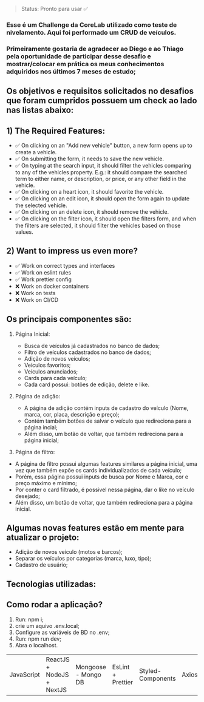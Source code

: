> Status: Pronto para usar ✅

### Esse é um Challenge da CoreLab utilizado como teste de nivelamento. Aqui foi performado um CRUD de veículos.
### Primeiramente gostaria de agradecer ao Diego e ao Thiago pela oportunidade de participar desse desafio e mostrar/colocar em prática os meus conhecimentos adquiridos nos últimos 7 meses de estudo;


## Os objetivos e requisitos solicitados no desafios que foram cumpridos possuem um check ao lado nas listas abaixo: 

## 1) The Required Features: 

- ✅ On clicking on an "Add new vehicle" button, a new form opens up to create a vehicle.
- ✅ On submitting the form, it needs to save the new vehicle.
- ✅ On typing at the search input, it should filter the vehicles comparing to any of the vehicles property. E.g.: it should compare the searched term to either name, or description, or price, or any other field in the vehicle.
- ✅ On clicking on a heart icon, it should favorite the vehicle.
- ✅ On clicking on an edit icon, it should open the form again to update the selected vehicle.
- ✅ On clicking on an delete icon, it should remove the vehicle.
- ✅ On clicking on the filter icon, it should open the filters form, and when the filters are selected, it should filter the vehicles based on those values.

## 2) Want to impress us even more?

- ✅ Work on correct types and interfaces
- ✅ Work on eslint rules
- ✅ Work prettier config
- ❌ Work on docker containers
- ❌ Work on tests
- ❌ Work on CI/CD

## Os principais componentes são:

1) Página Inicial: 
   - Busca de veículos já cadastrados no banco de dados; 
   - Filtro de veículos cadastrados no banco de dados; 
   - Adição de novos veículos;
   - Veículos favoritos;
   - Veículos anunciados; 
   - Cards para cada veículo;
   - Cada card possui: botões de edição, delete e like. 
   
   
2) Página de adição: 

   - A página de adição contém inputs de cadastro do veículo (Nome, marca, cor, placa, descrição e preço);
   - Contém também botões de salvar o veículo que redireciona para a página incial;
   - Além disso, um botão de voltar, que também redireciona para a página inicial; 


 3) Página de filtro: 
 
   - A página de filtro possui algumas features similares a página inicial, uma vez que também expõe os cards individualizados de cada veículo;
   - Porém, essa página possui inputs de busca por Nome e Marca, cor e preço máximo e mínimo;
   - Por conter o card filtrado, é possivel nessa página, dar o like no veículo desejado;
   - Além disso, um botão de voltar, que também redireciona para a página inicial.
  

## Algumas novas features estão em mente para atualizar o projeto:

- Adição de novos veículo (motos e barcos);
- Separar os veículos por categorias (marca, luxo, tipo);
- Cadastro de usuário;

## Tecnologias utilizadas:

<table>
  <tr>
    <td>JavaScript</td>
    <td>ReactJS + NodeJS + NextJS</td>
    <td>Mongoose - Mongo DB</td>
    <td>EsLint + Prettier</td>
    <td>Styled-Components</td>
    <td>Axios</td>
  </tr>

## Como rodar a aplicação?

1) Run: npm i;
2) crie um aquivo .env.local;
3) Configure as variáveis de BD no .env;
4) Run: npm run dev;
6) Abra o localhost.